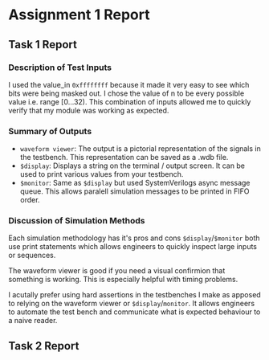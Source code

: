 # Assignment 1 Report
## Task 1 Report
### Description of Test Inputs
I used the value\_in `0xffffffff` because it made it very easy
to see which bits were being masked out. I chose the value of n
to be every possible value i.e. range [0...32). This combination
of inputs allowed me to quickly verify that my module was working
as expected.
### Summary of Outputs
- `waveform viewer`: The output is a pictorial representation of the signals
   in the testbench. This representation can be saved as a .wdb file.
- `$display`: Displays a string on the terminal / output screen. It can be used
   to print various values from your testbench.
- `$monitor`: Same as `$display` but used SystemVerilogs async message queue.
   This allows paralell simulation messages to be printed in FIFO order.

### Discussion of Simulation Methods
Each simulation methodology has it's pros and cons
`$display`/`$monitor` both use print statements which allows
engineers to quickly inspect large inputs or sequences.

The waveform viewer is good if you need a visual confirmion that something
is working. This is especially helpful with timing problems.

I acutally prefer using hard assertions in the testbenches I make
as apposed to relying on the waveform viewer or `$display`/`monitor`.
It allows engineers to automate the test bench and communicate what is expected
behaviour to a naive reader.

## Task 2 Report
